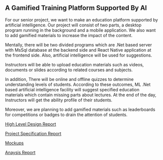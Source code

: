 ## A Gamified Training Platform Supported By AI



For our senior project, we want to make an education platform supported by artificial intelligence. Our project will consist of two parts, a desktop program running in the background and a mobile application. We also want to add gamified materials to increase the impact of the content.

Mentally, there will be two divided programs which are .Net based server with MsSql database at the backend side and React Native application at the frontend side. Also, artificial intelligence will be used for suggestions.

Instructors will be able to upload education materials such as videos, documents or slides according to related courses and subjects.

In addition, There will be online and offline quizzes to determine understanding levels of students. According to these outcomes, ML .Net based artificial intelligence facility will suggest specified education materials which contain missing parts about lectures. At the end of the day, Instructors will get the ability profile of their students.

Moreover, we are planning to add gamified materials such as leaderboards for competitions or badges to drain the attention of students.



<a href="https://docdro.id/CIZ5Xry"> High Level Design Report </a>


<a href="https://docdro.id/GeiZAXu"> Project Specification Report </a>


<a href="https://docdro.id/Vxt3Q1r"> Mockups </a>


<a href="https://docdro.id/Yq3Bb7u"> Anaysis Report </a>

